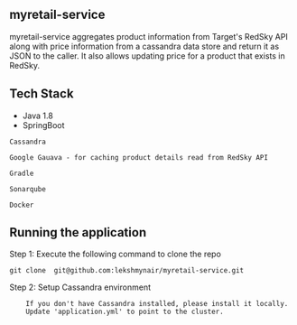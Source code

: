 ## myretail-service

myretail-service aggregates product information from Target's RedSky API along with price information from a cassandra data store and return it as JSON to the caller. It also allows updating price for a product that exists in RedSky. 

 ## Tech Stack
   - Java 1.8 
   - SpringBoot
  
    Cassandra
  
    Google Gauava - for caching product details read from RedSky API
  
    Gradle
  
    Sonarqube
  
    Docker
 
 ## Running the application
  
Step 1: Execute the following command to clone the repo
```
git clone  git@github.com:lekshmynair/myretail-service.git
```           
Step 2: Setup Cassandra environment
          
        If you don't have Cassandra installed, please install it locally.
        Update 'application.yml' to point to the cluster. 
        
        
 
  


  
 
